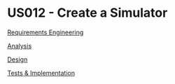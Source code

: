 # US012 - Create a Simulator 

[Requirements Engineering](01.requirements-engineering/US012-requirements)

[Analysis](02.analysis/US012-analysis)

[Design](03.design/US006-design.md)

[Tests & Implementation](04.tests-and-implementation/US006-tests-and-implementation.md)